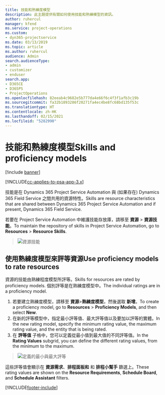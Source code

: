 ```yaml
---
title: 技能和熟練度模型
description: 此主題提供有關如何使用技能和熟練模型的資訊。
author: ruhercul
manager: kfend
ms.service: project-operations
ms.custom:
- dyn365-projectservice
ms.date: 03/13/2019
ms.topic: article
ms.author: ruhercul
audience: Admin
search.audienceType:
- admin
- customizer
- enduser
search.app:
- D365CE
- D365PS
- ProjectOperations
ms.openlocfilehash: 82eeab4c9682e5b777da4e66f6c4f3f1afb3c19b
ms.sourcegitcommit: fa32b1893286f20271fa4ec4be8fc68bd135f53c
ms.translationtype: HT
ms.contentlocale: zh-HK
ms.lasthandoff: 02/15/2021
ms.locfileid: "5282990"
---
```

# <a name="skills-and-proficiency-models"></a><span data-ttu-id="0e953-103">技能和熟練度模型</span><span class="sxs-lookup"><span data-stu-id="0e953-103">Skills and proficiency models</span></span>

[!include [banner](../includes/psa-now-project-operations.md)]

[!INCLUDE[cc-applies-to-psa-app-3.x](../includes/cc-applies-to-psa-app-3x.md)]

<span data-ttu-id="0e953-104">技能是在 Dynamics 365 Project Service Automation 與 (如果存在) Dynamics 365 Field Service 之間共用的資源特性。</span><span class="sxs-lookup"><span data-stu-id="0e953-104">Skills are resource characteristics that are shared between Dynamics 365 Project Service Automation and if present, Dynamics 365 Field Service.</span></span> 

<span data-ttu-id="0e953-105">若要在 Project Service Automation 中維護技能存放庫，請移至 **資源** \> **資源技能**。</span><span class="sxs-lookup"><span data-stu-id="0e953-105">To maintain the repository of skills in Project Service Automation, go to **Resources** \> **Resource Skills**.</span></span> 

> ![資源技能](media/Resource-Management-image84.png)

## <a name="use-proficiency-models-to-rate-resources"></a><span data-ttu-id="0e953-107">使用熟練度模型來評等資源</span><span class="sxs-lookup"><span data-stu-id="0e953-107">Use proficiency models to rate resources</span></span>

<span data-ttu-id="0e953-108">資源的技能由熟練程度模型所評等。</span><span class="sxs-lookup"><span data-stu-id="0e953-108">Skills for resources are rated by proficiency models.</span></span> <span data-ttu-id="0e953-109">個別評等是在熟練度模型中。</span><span class="sxs-lookup"><span data-stu-id="0e953-109">The individual ratings are in a proficiency model.</span></span> 

1. <span data-ttu-id="0e953-110">若要建立熟練度模型，請移至 **資源**\>**熟練度模型**，然後選取 **新增**。</span><span class="sxs-lookup"><span data-stu-id="0e953-110">To create a proficiency model, go to **Resources** \> **Proficiency Models**, and then select **New**.</span></span>
2. <span data-ttu-id="0e953-111">在新的評等模型中，指定最小評等值、最大評等值以及要加以評等的實體。</span><span class="sxs-lookup"><span data-stu-id="0e953-111">In the new rating model, specify the minimum rating value, the maximum rating value, and the entity that is being rated.</span></span>
3. <span data-ttu-id="0e953-112">在 **評等值** 子格中，您可以定義從最小值到最大值的不同評等值。</span><span class="sxs-lookup"><span data-stu-id="0e953-112">In the **Rating Values** subgrid, you can define the different rating values, from the minimum to the maximum.</span></span>

> ![定義的最小與最大評等](media/Resource-Management-image85.png)

<span data-ttu-id="0e953-114">這些評等值會顯示在 **資源需求**、**排程面板和** 和 **排程小幫手** 篩選上。</span><span class="sxs-lookup"><span data-stu-id="0e953-114">These rating values are shown on the **Resource Requirements**, **Schedule Board**, and **Schedule Assistant** filters.</span></span>


[!INCLUDE[footer-include](../includes/footer-banner.md)]